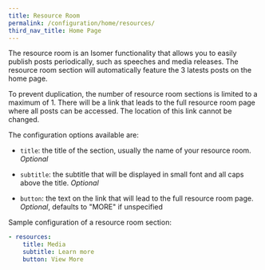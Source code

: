 ```yaml
---
title: Resource Room
permalink: /configuration/home/resources/
third_nav_title: Home Page
---
```

The resource room is an Isomer functionality that allows you to easily publish posts periodically, such as speeches and media releases. The resource room section will automatically feature the 3 latests posts on the home page.

To prevent duplication, the number of resource room sections is limited to a maximum of 1. There will be a link that leads to the full resource room page where all posts can be accessed. The location of this link cannot be changed.

The configuration options available are:

* `title`: the title of the section, usually the name of your resource room. *Optional*

* `subtitle`: the subtitle that will be displayed in small font and all caps above the title. *Optional*

* `button`: the text on the link that will lead to the full resource room page. *Optional*, defaults to "MORE" if unspecified

Sample configuration of a resource room section:

```yml
- resources:
    title: Media
    subtitle: Learn more
    button: View More
```